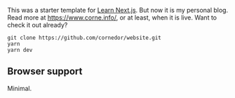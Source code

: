 This was a starter template for [Learn Next.js](https://nextjs.org/learn). But now it is my personal blog. Read more at https://www.corne.info/, or at least, when it is live. Want to check it out already?

```
git clone https://github.com/cornedor/website.git
yarn
yarn dev
```

## Browser support

Minimal.
